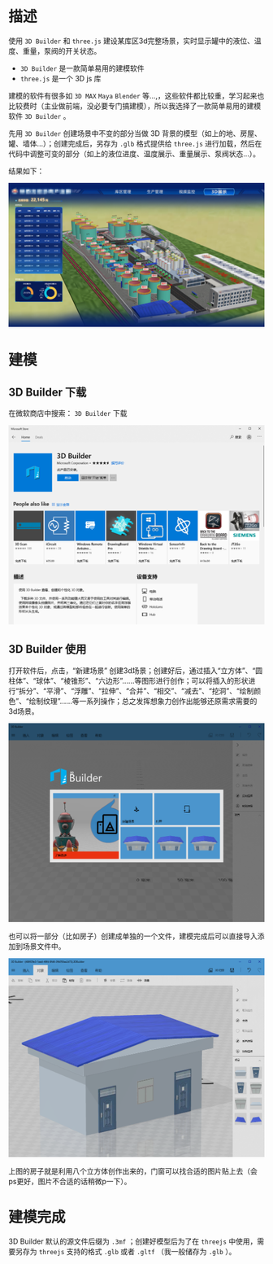 # 描述

使用 `3D Builder` 和 `three.js` 建设某库区3d完整场景，实时显示罐中的液位、温度、重量，泵阀的开关状态。  
- `3D Builder` 是一款简单易用的建模软件  
- `three.js` 是一个 3D js 库

建模的软件有很多如 `3D MAX`  `Maya`  `Blender` 等...,，这些软件都比较重，学习起来也比较费时（主业做前端，没必要专门搞建模），所以我选择了一款简单易用的建模软件 `3D Builder` 。

先用 `3D Builder` 创建场景中不变的部分当做 3D 背景的模型（如上的地、房屋、罐、墙体...）；创建完成后，另存为 `.glb` 格式提供给 `three.js` 进行加载，然后在代码中调整可变的部分（如上的液位进度、温度展示、重量展示、泵阀状态...）。

结果如下：

![](./assets/【3d】web3d/1.jpg)

# 建模

## 3D Builder 下载

在微软商店中搜索： `3D Builder` 下载

![](./assets/【3d】web3d/2.jpg)

## 3D Builder 使用

打开软件后，点击，“新建场景” 创建3d场景；创建好后，通过插入“立方体”、“圆柱体”、“球体”、“棱锥形”、“六边形”......等图形进行创作；可以将插入的形状进行“拆分”、“平滑”、“浮雕”、“拉伸”、“合并”、“相交”、“减去”、“挖洞”、“绘制颜色”、“绘制纹理”......等一系列操作；总之发挥想象力创作出能够还原需求需要的3d场景。

![](./assets/【3d】web3d/3.jpg)

也可以将一部分（比如房子）创建成单独的一个文件，建模完成后可以直接导入添加到场景文件中。

![](./assets/【3d】web3d/4.jpg)

上图的房子就是利用八个立方体创作出来的，门窗可以找合适的图片贴上去（会ps更好，图片不合适的话稍微p一下）。

# 建模完成

3D Builder 默认的源文件后缀为 `.3mf` ；创建好模型后为了在 `threejs` 中使用，需要另存为 `threejs` 支持的格式 `.glb` 或者 `.gltf` （我一般储存为 `.glb` ）。